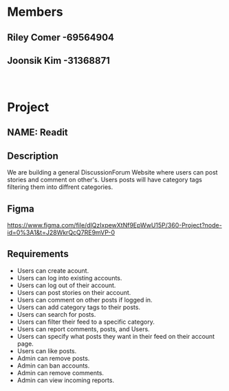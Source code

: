 # Members
## Riley Comer -69564904
## Joonsik Kim -31368871
###
<br>

# Project
## NAME: Readit
## Description
We are building a general DiscussionForum Website where users can post stories and comment on other's. Users posts will have category tags filtering them into diffrent categories. 

## Figma
https://www.figma.com/file/dlQzIxpewXtNf9EpWwU15P/360-Project?node-id=0%3A1&t=J28WkrQcQ7RE9mVP-0

## Requirements
- Users can create acount.
- Users can log into existing accounts.
- Users can log out of their account.
- Users can post stories on their account.
- Users can comment on other posts if logged in.
- Users can add category tags to their posts.
- Users can search for posts.
- Users can filter their feed to a specific category.
- Users can report comments, posts, and Users.
- Users can specify what posts they want in their feed on their account page.
- Users can like posts.
- Admin can remove posts.
- Admin can ban accounts.
- Admin can remove comments.
- Admin can view incoming reports.
